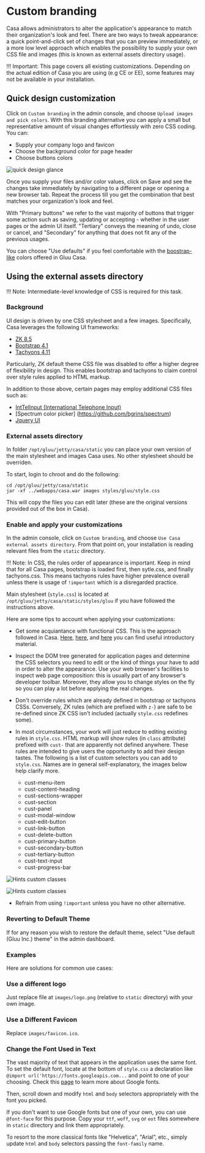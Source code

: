 # Custom branding

Casa allows administrators to alter the application's appearance to match their organization's look and feel. There are two ways to tweak  appearance: a quick point-and-click set of changes that you can preview immediately, or a more low level approach which enables the possibility to supply your own CSS file and images (this is known as external assets directory usage). 

!!! Important:
    This page covers all existing customizations. Depending on the actual edition of Casa you are using (e.g CE or EE), some features may not be available in your installation.

## Quick design customization

Click on `Custom branding` in the admin console, and choose `Upload images and pick colors`. With this branding alternative you can apply a small but representative amount of visual changes effortlessly with zero CSS coding. You can:

* Supply your company logo and favicon
* Choose the background color for page header
* Choose buttons colors

![quick design glance](../img/admin-console/branding/quick-method.png)

Once you supply your files and/or color values, click on Save and see the changes take immediately by navigating to a different page or opening a new browser tab. Repeat the process till you get the combination that best matches your organization's look and feel.

With "Primary buttons" we refer to the vast majority of buttons that trigger some action such as saving, updating or accepting - whether in the user pages or the admin UI itself.  "Tertiary" conveys the meaning of undo, close or cancel, and "Secondary" for anything that does not fit any of the previous usages. 

You can choose "Use defaults" if you feel comfortable with the [boostrap-like](https://getbootstrap.com/docs/4.0/components/buttons/) colors offered in Gluu Casa.

## Using the external assets directory

!!! Note:
    Intermediate-level knowledge of CSS is required for this task.

### Background

UI design is driven by one CSS stylesheet and a few images. Specifically, Casa leverages the following UI frameworks:

* [ZK 8.5](http://books.zkoss.org/zk-mvvm-book/8.0/)
* [Bootstrap 4.1](https://getbootstrap.com/docs/4.0/getting-started/introduction/#quick-start)
* [Tachyons 4.11](http://tachyons.io)

Particularly, ZK default theme CSS file was disabled to offer a higher degree of flexibility in design. This enables bootstrap and tachyons to claim control over style rules applied to HTML markup.

In addition to those above, certain pages may employ additional CSS files such as:

* [IntTelInput (International Telephone Input)](https://github.com/jackocnr/intl-tel-input)
* [Spectrum color picker] (https://github.com/bgrins/spectrum)
* [Jquery UI](http://jqueryui.com)

### External assets directory

In folder `/opt/gluu/jetty/casa/static` you can place your own version of the main stylesheet and images Casa uses. No other stylesheet should be overriden.

To start, login to chroot and do the following:

```
cd /opt/gluu/jetty/casa/static
jar -xf ../webapps/casa.war images styles/gluu/style.css  
```

This will copy the files you can edit later (these are the original versions provided out of the box in Casa).

### Enable and apply your customizations

In the admin console, click on `Custom branding`, and choose `Use Casa external assets directory`. From that point on, your installation is reading relevant files from the `static` directory.

!!! Note:
    In CSS, the rules order of appearance is important. Keep in mind that for all Casa pages, bootstrap is loaded first, then sytle.css, and finally tachyons.css. This means tachyons rules have higher prevalence overall unless there is usage of `!important` which is a disregarded practice.
    
Main stylesheet (`style.css`) is located at `/opt/gluu/jetty/casa/static/styles/gluu` if you have followed the instructions above.

Here are some tips to account when applying your customizations:

* Get some acquiantance with functional CSS. This is the approach followed in Casa. [Here](https://www.smashingmagazine.com/2013/10/challenging-css-best-practices-atomic-approach/), [here](https://css-tricks.com/lets-define-exactly-atomic-css/), and [here](https://johnpolacek.github.io/the-case-for-atomic-css/) you can find useful introductory material.

* Inspect the DOM tree generated for application pages and determine the CSS selectors you need to edit or the kind of things your have to add in order to alter the appearance. Use your web browser's facilities to inspect web page composition: this is usually part of any browser's developer toolbar. Moreover, they allow you to change styles on the fly so you can play a lot before applying the real changes.

* Don't override rules which are already defined in bootstrap or tachyons CSSs. Conversely, ZK rules (which are prefixed with `z-`) are safe to be re-defined since ZK CSS isn't included (actually `style.css` redefines some). 

* In most circumstances, your work will just reduce to editing existing rules in `style.css`. HTML markup will show rules (in `class` attribute) prefixed with `cust-` that are apparently not defined anywhere. These rules are intended to give users the opportunity to add their design tastes. The following is a list of custom selectors you can add to `style.css`. Names are in general self-explanatory, the images below help clarify more.

   - cust-menu-item
   - cust-content-heading
   - cust-sections-wrapper
   - cust-section
   - cust-panel
   - cust-modal-window
   - cust-edit-button
   - cust-link-button
   - cust-delete-button
   - cust-primary-button
   - cust-secondary-button
   - cust-tertiary-button
   - cust-text-input
   - cust-progress-bar
   
![Hints custom classes](../img/admin-console/branding/hint-cust-classes-1.png)

![Hints custom classes](../img/admin-console/branding/hint-cust-classes-2.png)

* Refrain from using `!important` unless you have no other alternative.

### Reverting to Default Theme

If for any reason you wish to restore the default theme, select "Use default (Gluu Inc.) theme" in the admin dashboard.

### Examples

Here are solutions for common use cases:

### Use a different logo

Just replace file at `images/logo.png` (relative to `static` directory) with your own image.

### Use a Different Favicon

Replace `images/favicon.ico`.

### Change the Font Used in Text

The vast majority of text that appears in the application uses the same font. To set the default font, locate at the bottom of `style.css` a declaration like `@import url('https://fonts.googleapis.com...` and point to one of your choosing. Check this [page](https://developers.google.com/fonts/docs/getting_started) to learn more about Google fonts.

Then, scroll down and modify `html` and `body` selectors appropriately with the font you picked.

If you don't want to use Google fonts but one of your own, you can use `@font-face` for this purpose. Copy your `ttf`, `woff`, `svg` or `eot` files somewhere in `static` directory and link them appropriately.

To resort to the more classical fonts like "Helvetica", "Arial", etc., simply update `html` and `body` selectors passing the `font-family` name.
